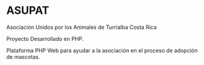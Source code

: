 # ASUPAT
Asociación Unidos por los Animales de Turrialba Costa Rica


Proyecto Desarrollado en PHP.


Plataforma PHP Web para ayudar a la asociación en el proceso de adopción de mascotas.
